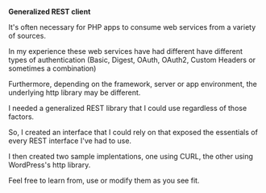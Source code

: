**Generalized REST client**

It's often necessary for PHP apps to consume web services from a variety of sources.

In my experience these web services have had different have different types of
authentication (Basic, Digest, OAuth, OAuth2, Custom Headers or sometimes a combination)

Furthermore, depending on the framework, server or app environment, the underlying
http library may be different.

I needed a generalized REST library that I could use regardless of those factors.  

So, I created an interface that I could rely on that exposed the essentials of every
REST interface I've had to use.

I then created two sample implentations, one using CURL, the other using WordPress's
http library.

Feel free to learn from, use or modify them as you see fit.
